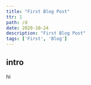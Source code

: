 ```yaml
---
title: "First Blog Post"
ttr: 1
path: /d
date: 2020-10-24
description: "First Blog Post"
tags: ['First', 'Blog']
---
```


## intro

hi
